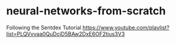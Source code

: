 # neural-networks-from-scratch

Following the Sentdex Tutorial
https://www.youtube.com/playlist?list=PLQVvvaa0QuDcjD5BAw2DxE6OF2tius3V3
